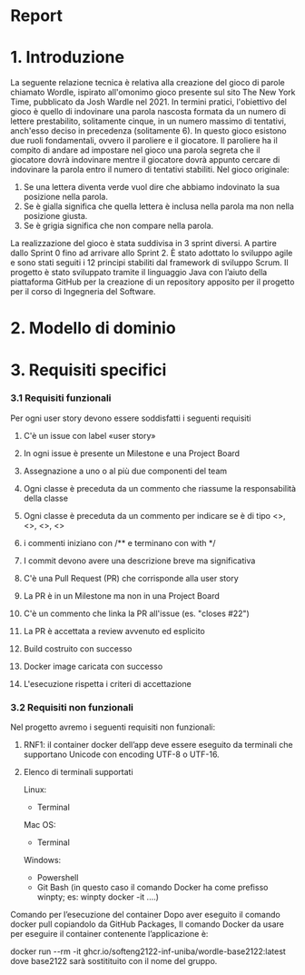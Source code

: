 # Report
# 1. Introduzione
La seguente relazione tecnica è relativa alla creazione del gioco di parole chiamato Wordle, ispirato all'omonimo gioco presente sul sito The New York Time, pubblicato da Josh Wardle nel 2021. In termini pratici, l'obiettivo del gioco è quello di indovinare una parola nascosta formata da un numero di lettere prestabilito, solitamente cinque, in un numero massimo di tentativi, anch'esso deciso in precedenza (solitamente 6). 
In questo gioco esistono due ruoli fondamentali, ovvero il paroliere e il giocatore. Il paroliere ha il compito di andare ad impostare nel gioco una parola segreta che il giocatore dovrà indovinare mentre il giocatore dovrà appunto cercare di indovinare la parola entro il numero di tentativi stabiliti. Nel gioco originale:
1)  Se una lettera diventa verde vuol dire che abbiamo indovinato la sua posizione nella parola. 
2)  Se è gialla significa che quella lettera è inclusa nella parola ma non nella posizione giusta. 
3) Se è grigia significa che non compare nella parola. 

La realizzazione del gioco è stata suddivisa in 3 sprint diversi. A partire dallo Sprint 0 fino ad arrivare allo Sprint 2. È stato adottato lo sviluppo agile e sono stati seguiti i 12 principi stabiliti dal framework di sviluppo Scrum. Il progetto è stato sviluppato tramite il linguaggio Java con l’aiuto della piattaforma GitHub per la creazione di un repository apposito per il progetto per il corso di Ingegneria del Software.

# 2. Modello di dominio
# 3. Requisiti specifici
### **3.1 Requisiti funzionali**
Per ogni user story devono essere soddisfatti i seguenti requisiti 

1) C'è un issue con label «user story» 

2) In ogni issue è presente  un Milestone e  una Project Board 

3) Assegnazione a uno o al più due componenti del team 

4) Ogni classe è preceduta da un commento che riassume la responsabilità    della classe 

5) Ogni classe è preceduta da un commento per indicare se è di tipo <<Entity>>, <<Control>>, <<Boundary>>, <<noECB>> 

6) i commenti iniziano con /** e terminano con with */ 

7) I commit devono avere una descrizione breve ma significativa 

8) C'è una Pull Request (PR) che corrisponde alla user story 

9) La PR è in un Milestone ma non in una Project Board 

10) C'è un commento che linka la PR all'issue (es. "closes #22") 

11) La PR è accettata a review avvenuto ed esplicito 

12) Build costruito con successo

13) Docker image caricata con successo 

14) L'esecuzione rispetta i criteri di accettazione 
 
### **3.2 Requisiti non funzionali**

Nel progetto avremo i seguenti requisiti non funzionali: 

1) RNF1: il container docker dell’app deve essere eseguito da terminali che supportano Unicode con encoding UTF-8 o UTF-16. 

2) Elenco di terminali supportati 

    Linux: 
    - Terminal 

    Mac OS: 
    - Terminal

    Windows: 
    - Powershell 
    - Git Bash (in questo caso il comando Docker ha come prefisso winpty; es: winpty docker -it ....) 

Comando per l’esecuzione del container 
Dopo aver eseguito il comando docker pull copiandolo da GitHub Packages, Il comando Docker da usare per eseguire il container contenente l’applicazione è: 

docker run --rm -it ghcr.io/softeng2122-inf-uniba/wordle-base2122:latest 
dove base2122 sarà sostitituito con il nome del gruppo. 